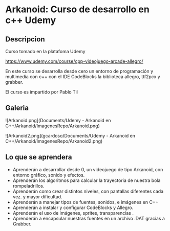 
# Arkanoid: Curso de desarrollo en c++ Udemy

## Descripcion 

Curso tomado en la platafoma Udemy

https://www.udemy.com/course/cpp-videojuego-arcade-allegro/

En este curso se desarrolla desde cero un entorno de programación y multimedia
con c++ con el IDE CodeBlocks la biblioteca allegro, ttf2pcx y grabber.

El curso es impartido por Pablo Til

## Galeria

![Arkanoid.png](Documents/Udemy - Arkanoid en C++/Arkanoid/ImagenesRepo/Arkanoid.png)

![Arkanoid2.png](gcardoso/Documents/Udemy - Arkanoid en C++/Arkanoid/ImagenesRepo/Arkanoid2.png)

## Lo que se aprendera 

- Aprenderán a desarrollar desde 0, un videojuego de tipo Arkanoid, con entorno gráfico, sonido y efectos.
- Aprenderán los algoritmos para calcular la trayectoria de nuestra bola rompeladrillos.
- Aprenderán como crear distintos niveles, con pantallas diferentes cada vez. y mayor dificultad.
- Aprenderán a manejar tipos de fuentes, sonidos, e imágenes en C++
- Aprenderán a instalar y configurar CodeBlocks y Allegro.
- Aprenderán el uso de imágenes, sprites, transparencias .
- Aprenderán a encapsular nuestras fuentes en un archivo .DAT gracias a Grabber.
